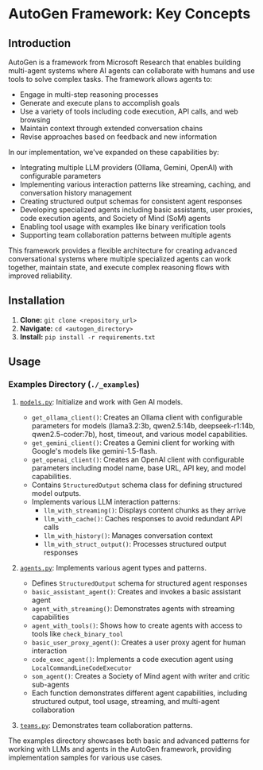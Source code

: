 # AutoGen Framework: Key Concepts

## Introduction

AutoGen is a framework from Microsoft Research that enables building multi-agent systems where AI agents can collaborate with humans and use tools to solve complex tasks. The framework allows agents to:

- Engage in multi-step reasoning processes
- Generate and execute plans to accomplish goals
- Use a variety of tools including code execution, API calls, and web browsing
- Maintain context through extended conversation chains
- Revise approaches based on feedback and new information

In our implementation, we've expanded on these capabilities by:

- Integrating multiple LLM providers (Ollama, Gemini, OpenAI) with configurable parameters
- Implementing various interaction patterns like streaming, caching, and conversation history management
- Creating structured output schemas for consistent agent responses
- Developing specialized agents including basic assistants, user proxies, code execution agents, and Society of Mind (SoM) agents
- Enabling tool usage with examples like binary verification tools
- Supporting team collaboration patterns between multiple agents

This framework provides a flexible architecture for creating advanced conversational systems where multiple specialized agents can work together, maintain state, and execute complex reasoning flows with improved reliability.

## Installation

1.  **Clone:** `git clone <repository_url>`
2.  **Navigate:** `cd <autogen_directory>`
3.  **Install:** `pip install -r requirements.txt`


## Usage

### Examples Directory (`./_examples`)

1. [`models.py`](./_examples/models.py): Initialize and work with Gen AI models.
   * `get_ollama_client()`: Creates an Ollama client with configurable parameters for models (llama3.2:3b, qwen2.5:14b, deepseek-r1:14b, qwen2.5-coder:7b), host, timeout, and various model capabilities.
   * `get_gemini_client()`: Creates a Gemini client for working with Google's models like gemini-1.5-flash.
   * `get_openai_client()`: Creates an OpenAI client with configurable parameters including model name, base URL, API key, and model capabilities.
   * Contains `StructuredOutput` schema class for defining structured model outputs.
   * Implements various LLM interaction patterns:
     - `llm_with_streaming()`: Displays content chunks as they arrive
     - `llm_with_cache()`: Caches responses to avoid redundant API calls
     - `llm_with_history()`: Manages conversation context
     - `llm_with_struct_output()`: Processes structured output responses

2. [`agents.py`](./_examples/agents.py): Implements various agent types and patterns.
   * Defines `StructuredOutput` schema for structured agent responses
   * `basic_assistant_agent()`: Creates and invokes a basic assistant agent
   * `agent_with_streaming()`: Demonstrates agents with streaming capabilities
   * `agent_with_tools()`: Shows how to create agents with access to tools like `check_binary_tool`
   * `basic_user_proxy_agent()`: Creates a user proxy agent for human interaction
   * `code_exec_agent()`: Implements a code execution agent using `LocalCommandLineCodeExecutor`
   * `som_agent()`: Creates a Society of Mind agent with writer and critic sub-agents
   * Each function demonstrates different agent capabilities, including structured output, tool usage, streaming, and multi-agent collaboration

3. [`teams.py`](./_examples/teams.py): Demonstrates team collaboration patterns.

The examples directory showcases both basic and advanced patterns for working with LLMs and agents in the AutoGen framework, providing implementation samples for various use cases.

